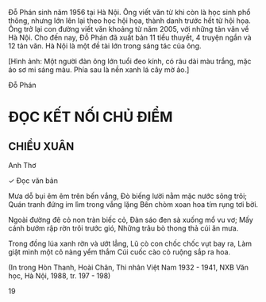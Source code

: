 Đỗ Phán sinh năm 1956 tại Hà Nội. Ông viết văn từ khi còn là học sinh phổ thông, nhưng lớn lên lại theo học hội họa, thành danh trước hết từ hội họa. Ông trở lại con đường viết văn khoảng từ năm 2005, với những tản văn về Hà Nội. Cho đến nay, Đỗ Phán đã xuất bản 11 tiểu thuyết, 4 truyện ngắn và 12 tản văn. Hà Nội là một đề tài lớn trong sáng tác của ông.

[Hình ảnh: Một người đàn ông lớn tuổi đeo kính, có râu dài màu trắng, mặc áo sơ mi sáng màu. Phía sau là nền xanh lá cây mờ ảo.]

Đỗ Phán

# ĐỌC KẾT NỐI CHỦ ĐIỂM

## CHIỀU XUÂN

Anh Thơ

✓ Đọc văn bản

Mưa dỗ bụi êm êm trên bến vắng,
Đò biếng lười nằm mặc nước sông trôi;
Quán tranh đứng im lìm trong vắng lặng
Bên chòm xoan hoa tím rụng tơi bời.

Ngoài đường đê cỏ non tràn biếc cỏ,
Đàn sáo đen sà xuống mổ vu vơ;
Mấy cánh bướm rập rờn trôi trước gió,
Những trâu bò thong thả cúi ăn mưa.

Trong đồng lúa xanh rờn và ướt lẳng,
Lũ cò con chốc chốc vụt bay ra,
Làm giật mình một cô nàng yểm thắm
Cúi cuốc cào cỏ ruộng sắp ra hoa.

(In trong Hòn Thanh, Hoài Chân, Thi nhân Việt Nam 1932 - 1941, NXB Văn học, Hà Nội, 1988, tr. 197 - 198)

19